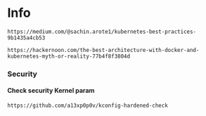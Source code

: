 # Info 

```
https://medium.com/@sachin.arote1/kubernetes-best-practices-9b1435a4cb53
```

```
https://hackernoon.com/the-best-architecture-with-docker-and-kubernetes-myth-or-reality-77b4f8f3804d
```


### Security 

#### Check security Kernel param
```
https://github.com/a13xp0p0v/kconfig-hardened-check
```
